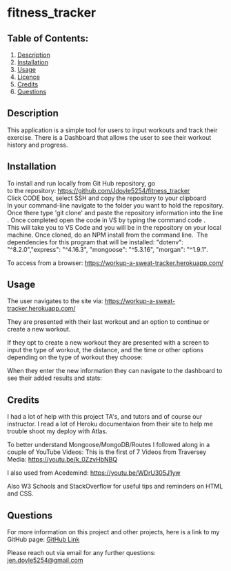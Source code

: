 # fitness_tracker
## Table of Contents:
  1. [Description](#Description)
  2. [Installation](#Installation)
  3. [Usage](#Usage)
  4. [Licence](#Licence)
  5. [Credits](#Credits)
  6. [Questions](#Questions) 

## Description
This application is a simple tool for users to input workouts and track their exercise.   There is a Dashboard that allows the user to see their workout history and progress. 

## Installation
To install and run locally from Git Hub repository, go to the repository: https://github.com/Jdoyle5254/fitness_tracker 
Click CODE box, select SSH and copy the repository to your clipboard In your command-line navigate to the folder you want to hold the repository.
Once there type 'git clone' and paste the repository information into the line.
Once completed open the code in VS by typing the command code .
This will take you to VS Code and you will be in the repository on your local machine. Once cloned,
do an NPM install from the command line.  The dependencies for this program that will be installed:  "dotenv": "^8.2.0","express": "^4.16.3", "mongoose": "^5.3.16", "morgan": "^1.9.1". 

To access from a browser: https://workup-a-sweat-tracker.herokuapp.com/  

## Usage 
The user navigates to the site via: https://workup-a-sweat-tracker.herokuapp.com/  

They are presented with their last workout and an option to continue or create a new workout.


If they opt to create a new workout they are presented with a screen to input the type of workout, the distance, and the time or other options depending on the type of workout they choose: 

When they enter the new information they can navigate to the dashboard to see their added results and stats: 




## Credits
I had a lot of help with this project TA's, and tutors and of course our instructor.   I read a lot of Heroku documentaion from their site to help me trouble shoot my deploy with Atlas.  

To better understand Mongoose/MongoDB/Routes I followed along in a couple of YouTube Videos: 
This is the first of 7 Videos from Traversey Media:
https://youtu.be/k_0ZzvHbNBQ

I also used from Acedemind:
https://youtu.be/WDrU305J1yw
 
Also W3 Schools and StackOverflow for useful tips and reminders on HTML and CSS. 

## Questions
For more information on this project and other projects, here is a link to my GitHub page:
[GitHub Link](https://github.com/jdoyle5254)

Please reach out via email for any further questions:
jen.doyle5254@gmail.com
